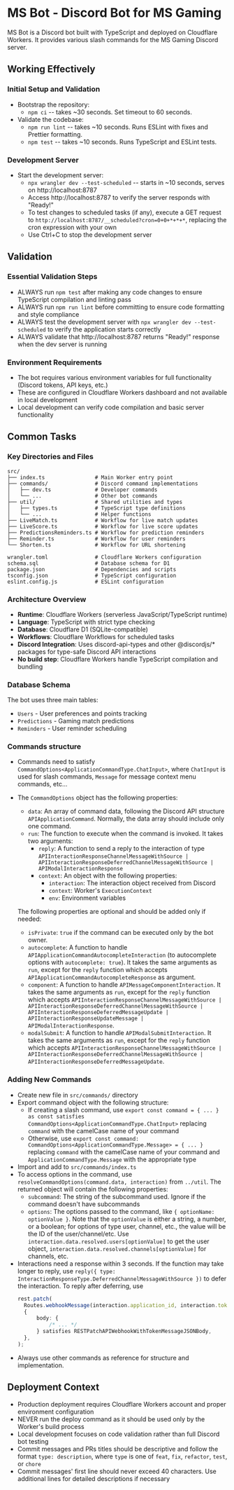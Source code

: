# MS Bot - Discord Bot for MS Gaming

MS Bot is a Discord bot built with TypeScript and deployed on Cloudflare Workers. It provides various slash commands for the MS Gaming Discord server.

## Working Effectively

### Initial Setup and Validation

- Bootstrap the repository:
  - `npm ci` -- takes ~30 seconds. Set timeout to 60 seconds.
- Validate the codebase:
  - `npm run lint` -- takes ~10 seconds. Runs ESLint with fixes and Prettier formatting.
  - `npm test` -- takes ~10 seconds. Runs TypeScript and ESLint tests.

### Development Server

- Start the development server:
  - `npx wrangler dev --test-scheduled` -- starts in ~10 seconds, serves on http://localhost:8787
  - Access http://localhost:8787 to verify the server responds with "Ready!"
  - To test changes to scheduled tasks (if any), execute a GET request to `http://localhost:8787/__scheduled?cron=0+0+*+*+*`, replacing the cron expression with your own
  - Use Ctrl+C to stop the development server

## Validation

### Essential Validation Steps

- ALWAYS run `npm test` after making any code changes to ensure TypeScript compilation and linting pass
- ALWAYS run `npm run lint` before committing to ensure code formatting and style compliance
- ALWAYS test the development server with `npx wrangler dev --test-scheduled` to verify the application starts correctly
- ALWAYS validate that http://localhost:8787 returns "Ready!" response when the dev server is running

### Environment Requirements

- The bot requires various environment variables for full functionality (Discord tokens, API keys, etc.)
- These are configured in Cloudflare Workers dashboard and not available in local development
- Local development can verify code compilation and basic server functionality

## Common Tasks

### Key Directories and Files

```
src/
├── index.ts                # Main Worker entry point
├── commands/               # Discord command implementations
│   ├── dev.ts              # Developer commands
│   └── ...                 # Other bot commands
├── util/                   # Shared utilities and types
│   ├── types.ts            # TypeScript type definitions
│   └── ...                 # Helper functions
├── LiveMatch.ts            # Workflow for live match updates
├── LiveScore.ts            # Workflow for live score updates
├── PredictionsReminders.ts # Workflow for prediction reminders
├── Reminder.ts             # Workflow for user reminders
└── Shorten.ts              # Workflow for URL shortening

wrangler.toml               # Cloudflare Workers configuration
schema.sql                  # Database schema for D1
package.json                # Dependencies and scripts
tsconfig.json               # TypeScript configuration
eslint.config.js            # ESLint configuration
```

### Architecture Overview

- **Runtime**: Cloudflare Workers (serverless JavaScript/TypeScript runtime)
- **Language**: TypeScript with strict type checking
- **Database**: Cloudflare D1 (SQLite-compatible)
- **Workflows**: Cloudflare Workflows for scheduled tasks
- **Discord Integration**: Uses discord-api-types and other @discordjs/\* packages for type-safe Discord API interactions
- **No build step**: Cloudflare Workers handle TypeScript compilation and bundling

### Database Schema

The bot uses three main tables:

- `Users` - User preferences and points tracking
- `Predictions` - Gaming match predictions
- `Reminders` - User reminder scheduling

### Commands structure

- Commands need to satisfy `CommandOptions<ApplicationCommandType.ChatInput>`, where `ChatInput` is used for slash commands, `Message` for message context menu commands, etc...
- The `CommandOptions` object has the following properties:
  - `data`: An array of command data, following the Discord API structure `APIApplicationCommand`. Normally, the data array should include only one command.
  - `run`: The function to execute when the command is invoked. It takes two arguments:
    - `reply`: A function to send a reply to the interaction of type `APIInteractionResponseChannelMessageWithSource | APIInteractionResponseDeferredChannelMessageWithSource | APIModalInteractionResponse`
    - `context`: An object with the following properties:
      - `interaction`: The interaction object received from Discord
      - `context`: Worker's `ExecutionContext`
      - `env`: Environment variables

  The following properties are optional and should be added only if needed:
  - `isPrivate`: `true` if the command can be executed only by the bot owner.
  - `autocomplete`: A function to handle `APIApplicationCommandAutocompleteInteraction` (to autocomplete options with `autocomplete: true`). It takes the same arguments as `run`, except for the `reply` function which accepts `APIApplicationCommandAutocompleteResponse` as argument.
  - `component`: A function to handle `APIMessageComponentInteraction`. It takes the same arguments as `run`, except for the `reply` function which accepts `APIInteractionResponseChannelMessageWithSource | APIInteractionResponseDeferredChannelMessageWithSource | APIInteractionResponseDeferredMessageUpdate | APIInteractionResponseUpdateMessage | APIModalInteractionResponse`.
  - `modalSubmit`: A function to handle `APIModalSubmitInteraction`. It takes the same arguments as `run`, except for the `reply` function which accepts `APIInteractionResponseChannelMessageWithSource | APIInteractionResponseDeferredChannelMessageWithSource | APIInteractionResponseDeferredMessageUpdate`.

### Adding New Commands

- Create new file in `src/commands/` directory
- Export command object with the following structure:
  - If creating a slash command, use `export const command = { ... } as const satisfies CommandOptions<ApplicationCommandType.ChatInput>` replacing `command` with the camelCase name of your command
  - Otherwise, use `export const command: CommandOptions<ApplicationCommandType.Message> = { ... }` replacing `command` with the camelCase name of your command and `ApplicationCommandType.Message` with the appropriate type
- Import and add to `src/commands/index.ts`
- To access options in the command, use `resolveCommandOptions(command.data, interaction)` from `../util`. The returned object will contain the following properties:
  - `subcommand`: The string of the subcommand used. Ignore if the command doesn't have subcommands
  - `options`: The options passed to the command, like `{ optionName: optionValue }`. Note that the `optionValue` is either a string, a number, or a boolean; for options of type user, channel, etc., the value will be the ID of the user/channel/etc. Use `interaction.data.resolved.users[optionValue]` to get the user object, `interaction.data.resolved.channels[optionValue]` for channels, etc.
- Interactions need a response within 3 seconds. If the function may take longer to reply, use `reply({ type: InteractionResponseType.DeferredChannelMessageWithSource })` to defer the interaction. To reply after deferring, use
  ```ts
  rest.patch(
  	Routes.webhookMessage(interaction.application_id, interaction.token),
  	{
  		body: {
  			/* ... */
  		} satisfies RESTPatchAPIWebhookWithTokenMessageJSONBody,
  	},
  );
  ```
- Always use other commands as reference for structure and implementation.

## Deployment Context

- Production deployment requires Cloudflare Workers account and proper environment configuration
- NEVER run the deploy command as it should be used only by the Worker's build process
- Local development focuses on code validation rather than full Discord bot testing
- Commit messages and PRs titles should be descriptive and follow the format `type: description`, where `type` is one of `feat`, `fix`, `refactor`, `test`, or `chore`
- Commit messages' first line should never exceed 40 characters. Use additional lines for detailed descriptions if necessary
